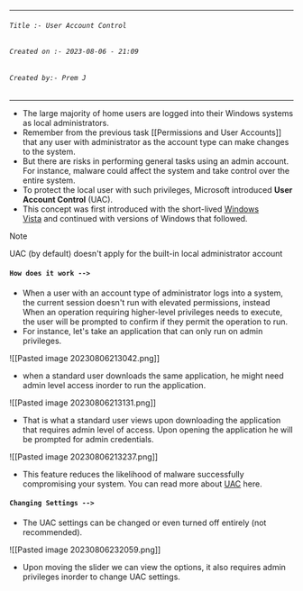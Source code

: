 
***
###### `Title :- User Account Control`
###### `Created on :- 2023-08-06 - 21:09`
###### `Created by:- Prem J`
***

- The large majority of home users are logged into their Windows systems as local administrators.
- Remember from the previous task [[Permissions and User Accounts]] that any user with administrator as the account type can make changes to the system.
- But there are risks in performing general tasks using an admin account. For instance, malware could affect the system and take control over the entire system.
- To protect the local user with such privileges, Microsoft introduced **User Account Control** (UAC). 
- This concept was first introduced with the short-lived [Windows Vista](https://en.wikipedia.org/wiki/Windows_Vista) and continued with versions of Windows that followed.

>[!Note]
>UAC (by default) doesn't apply for the built-in local administrator account

#### `How does it work -->`

- When a user with an account type of administrator logs into a system, the current session doesn't run with elevated permissions, instead When an operation requiring higher-level privileges needs to execute, the user will be prompted to confirm if they permit the operation to run.
- For instance, let's take an application that can only run on admin privileges.

![[Pasted image 20230806213042.png]]

- when a standard user downloads the same application, he might need admin level access inorder to run the application.

![[Pasted image 20230806213131.png]]

- That is what a standard user views upon downloading the application that requires admin level of access. Upon opening the application he will be prompted for admin credentials.

![[Pasted image 20230806213237.png]]

- This feature reduces the likelihood of malware successfully compromising your system. You can read more about [UAC](https://docs.microsoft.com/en-us/windows/security/identity-protection/user-account-control/how-user-account-control-works) here.

#### `Changing Settings -->`

+ The UAC settings can be changed or even turned off entirely (not recommended).

![[Pasted image 20230806232059.png]]

- Upon moving the slider we can view the options, it also requires admin privileges inorder to change UAC settings.